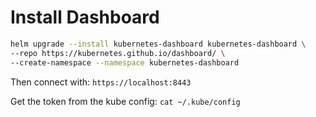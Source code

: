 # Install Dashboard

```sh
helm upgrade --install kubernetes-dashboard kubernetes-dashboard \
--repo https://kubernetes.github.io/dashboard/ \
--create-namespace --namespace kubernetes-dashboard
```

Then connect with: `https://localhost:8443`

Get the token from the kube config: `cat ~/.kube/config`
